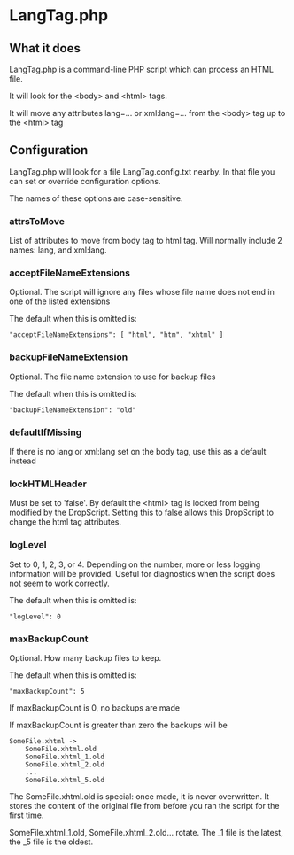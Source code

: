 # LangTag.php

## What it does

LangTag.php is a command-line PHP script which can process an HTML file.

It will look for the &lt;body&gt; and &lt;html&gt; tags. 

It will move any attributes lang=... or xml:lang=... from the &lt;body&gt; tag up to the &lt;html&gt; tag

## Configuration

LangTag.php will look for a file LangTag.config.txt nearby. In that file you can set 
or override configuration options. 

The names of these options are case-sensitive.

### attrsToMove

List of attributes to move from body tag to html tag. Will normally include 2 names: lang, and xml:lang.

### acceptFileNameExtensions

Optional. The script will ignore any files whose file name does not end in one of the listed extensions

The default when this is omitted is:

    "acceptFileNameExtensions": [ "html", "htm", "xhtml" ]

### backupFileNameExtension

Optional. The file name extension to use for backup files

The default when this is omitted is:

    "backupFileNameExtension": "old"

### defaultIfMissing

If there is no lang or xml:lang set on the body tag, use this as a default instead

### lockHTMLHeader

Must be set to 'false'. By default the &lt;html&gt; tag is locked from being modified by the 
DropScript. Setting this to false allows this DropScript to change the html tag attributes.

### logLevel

Set to 0, 1, 2, 3, or 4. Depending on the number, more or less logging information will be
provided. Useful for diagnostics when the script does not seem to work correctly.

The default when this is omitted is:

    "logLevel": 0

### maxBackupCount

Optional. How many backup files to keep.

The default when this is omitted is:

    "maxBackupCount": 5

If maxBackupCount is 0, no backups are made

If maxBackupCount is greater than zero the backups will be

    SomeFile.xhtml ->
        SomeFile.xhtml.old
        SomeFile.xhtml_1.old
        SomeFile.xhtml_2.old
        ...
        SomeFile.xhtml_5.old

The SomeFile.xhtml.old is special: once made, it is never overwritten. It
stores the content of the original file from before you ran the script for the 
first time.

SomeFile.xhtml&lowbar;1.old, SomeFile.xhtml&lowbar;2.old... rotate. The &lowbar;1 file is the latest,
the &lowbar;5 file is the oldest.